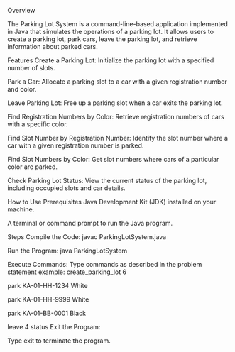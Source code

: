 Overview

The Parking Lot System is a command-line-based application implemented in Java that simulates the operations of a parking lot. It allows users to create a parking lot, park cars, leave the parking lot, and retrieve information about parked cars.

Features
Create a Parking Lot: Initialize the parking lot with a specified number of slots.

Park a Car: Allocate a parking slot to a car with a given registration number and color.

Leave Parking Lot: Free up a parking slot when a car exits the parking lot.

Find Registration Numbers by Color: Retrieve registration numbers of cars with a specific color.

Find Slot Number by Registration Number: Identify the slot number where a car with a given registration number is parked.

Find Slot Numbers by Color: Get slot numbers where cars of a particular color are parked.

Check Parking Lot Status: View the current status of the parking lot, including occupied slots and car details.


How to Use
Prerequisites
Java Development Kit (JDK) installed on your machine.

A terminal or command prompt to run the Java program.

Steps
Compile the Code:
javac ParkingLotSystem.java

Run the Program:
java ParkingLotSystem

Execute Commands:
Type commands as described in the problem statement example:
create_parking_lot 6

park KA-01-HH-1234 White

park KA-01-HH-9999 White

park KA-01-BB-0001 Black

leave 4
status
Exit the Program:

Type exit to terminate the program.

